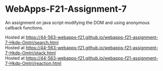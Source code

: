 # WebApps-F21-Assignment-7
An assignment on java script modifying the DOM and using anonymous callback functions.

Hosted at https://44-563-webapps-f21.github.io/webapps-f21-assignment-7-Hkdp-Omtri/search.html<br>
Hosted at https://44-563-webapps-f21.github.io/webapps-f21-assignment-7-Hkdp-Omtri/stack.html<br>
Hosted at https://44-563-webapps-f21.github.io/webapps-f21-assignment-7-Hkdp-Omtri/reaction.html<br>

